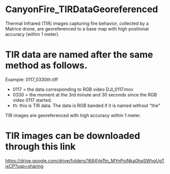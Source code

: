 # CanyonFire_TIRDataGeoreferenced

Thermal Infrared (TIR) images capturing fire behavior, collected by a Matrice drone, are georeferenced to a base map with high positional accuracy (within 1 meter).

# TIR data are named after the same method as follows.

Example: 0117_0330th.tiff

- 0117 = the data corresponding to RGB video DJI_0117.mov  
- 0330 = the moment at the 3rd minute and 30 seconds since the RGB video 0117 started.  
- th: this is TIR data. The data is RGB banded if it is named without "the"  

TIR images are georeferenced with high accuracy within 1 meter.

# TIR images can be downloaded through this link

https://drive.google.com/drive/folders/1684VeTtn_MYnPoiNka0hqSWhqUgTjxCP?usp=sharing 
